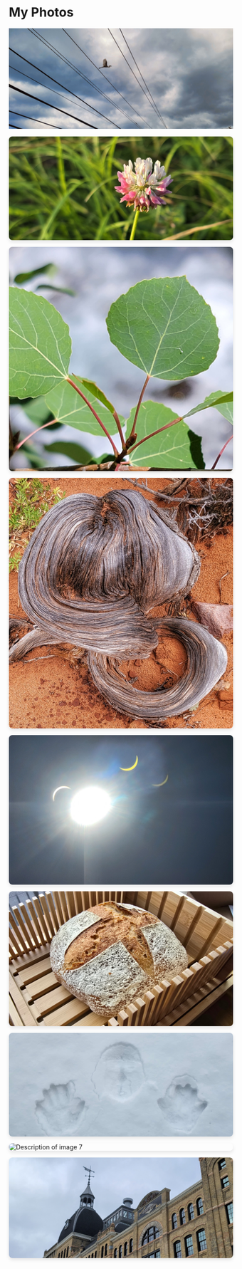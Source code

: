# My Photos
![Bird and Wires](assets/images/20220318_bird_wires.jpg)

<style>
  /* Basic CSS for the photo grid */
  .gallery {
    display: grid;
    grid-template-columns: repeat(auto-fit, minmax(250px, 1fr));
    gap: 15px;
  }
  .gallery img {
    width: 100%;
    height: auto;
    border-radius: 8px; /* Optional: adds rounded corners */
    box-shadow: 0 4px 8px rgba(0,0,0,0.1); /* Optional: adds a subtle shadow */
    transition: transform 0.2s; /* Optional: adds a hover effect */
  }
  .gallery img:hover {
    transform: scale(1.05);
  }
</style>

<div class="gallery">
  <img src="assets/images/image1.jpg" alt="Description of image 1">
  <img src="assets/images/image2.jpg" alt="Description of image 2">
  <img src="assets/images/image3.jpg" alt="Description of image 3">
  <img src="assets/images/image4.jpg" alt="Description of image 4">
  <img src="assets/images/image5.jpg" alt="Description of image 5">
  <img src="assets/images/image6.jpg" alt="Description of image 6">
  <img src="assets/images/image7.jpg" alt="Description of image 7">
  <img src="assets/images/image8.jpg" alt="Description of image 8">
  </div>
